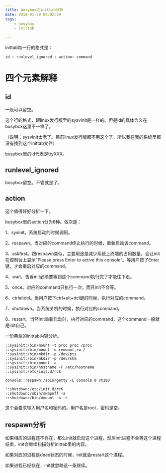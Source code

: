 ```yaml
---
title: busybox之inittab分析
date: 2018-01-30 09:02:29
tags:
	- busybox
	- inittab

---
```




inittab每一行的格式是：

```
id : runlevel_ignored : action: command
```

# 四个元素解释

## id

一般可以留空。

这个行的格式，跟linux发行版里的sysvinit是一样的。但是id的具体含义在busybox这里不一样了。

（说明：sysvinit太老了。目前linux发行版都不用这个了，所以我在我的系统里都没有找到这个inittab文件）

busybox里的id代表是ttyXXX。

## runlevel_ignored

busybox留空。不管就是了。



## action

这个值得好好分析一下。

busybox里的action分为8种。依次是：

1、sysinit。系统启动的时候调用。

2、respawn。当对应的command终止执行的时候，重新启动该command。

3、askfirst。跟respawn类似，主要用途是减少系统上终端的占用数量。会让init在控制台上显示“Please press Enter to active this console”。等用户按了Enter键，才会重启对应的command。

4、wait。告诉init必须要等到这个command执行完了才能往下走。

5、once。对应的command只执行一次，而且init不会等。

6、ctrlaltdel。当用户按下ctrl+alt+del键的时候，执行对应的command。

7、shutdown。当系统关机的时候，执行对应的command。

8、restart。当然init重新启动时，执行对应的command。这个command一般就是init自己。



一份典型的inittab内容分析。

```
::sysinit:/bin/mount -t proc proc /proc
::sysinit:/bin/mount -o remount,rw /
::sysinit:/bin/mkdir -p /dev/pts
::sysinit:/bin/mkdir -p /dev/shm
::sysinit:/bin/mount -a
::sysinit:/bin/hostname -F /etc/hostname
::sysinit:/etc/init.d/rcS

console::respawn:/sbin/getty -L console 0 vt100

::shutdown:/etc/init.d/rcK
::shutdown:/sbin/swapoff -a
::shutdown:/bin/umount -a -r
```

这个会要求输入用户名和密码的。用户名是root，密码是空。



## respawn分析

如果相应的进程还不存在，那么init就启动这个进程，然后init进程不会等这个进程结束，init会继续扫描分析inittab里的内容。

如果对应的进程是dead状态的时候，init就会restart这个进程。

如果进程已经存在，init就忽略这一条继续。

